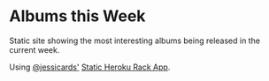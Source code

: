 Albums this Week
======================

Static site showing the most interesting albums being released in the current week.

Using  [@jessicards'](//www.github.com/jessicard) [Static Heroku Rack App](https://github.com/jessicard/static-heroku-rack-app).
